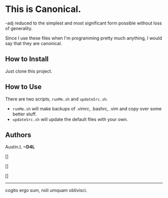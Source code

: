 This is Canonical.
==================

-adj reduced to the simplest and most significant form possible without loss of generality.

Since I use these files when I'm programming pretty much anything, I would say that they are canonical.

How to Install
--------------

Just clone this project.

How to Use
----------

There are two scripts, `runMe.sh` and `updateSrc.sh`.

* `runMe.sh` will make backups of .vimrc, .bashrc, .vim and copy over some better stuff.
* `updateSrc.sh` will update the default files with your own.

Authors
-------

Austin.L **~D4L**

[]

[]

[]

---
cogito ergo sum, noli umquam oblivisci.
